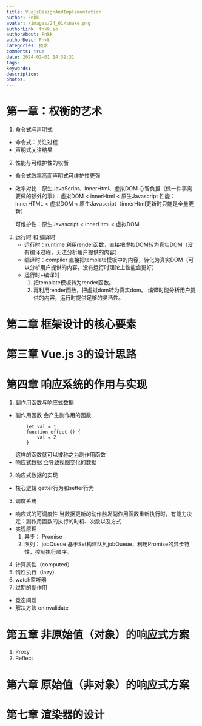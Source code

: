 ```yaml
---
title: VuejsDesignAndImplementation
author: Fnkk
avatar: /images/24_01/snake.png
authorLink: fnkk.io
authorAbout: Fnkk
authorDesc: Fnkk
categories: 技术
comments: true
date: 2024-02-01 14:32:31
tags:
keywords:
description:
photos:
---
```

# 第一章：权衡的艺术
1. 命令式与声明式
- 命令式：关注过程
- 声明式关注结果
2. 性能与可维护性的权衡
- 命令式效率高而声明式可维护性更强
- 效率对比：原生JavaScript、InnerHtml、虚拟DOM
    心智负担（做一件事需要做的额外的事）：虚拟DOM < innerHtml < 原生Javascript
    性能： innerHTML < 虚拟DOM < 原生Javascript（innerHtml更新时只能是全量更新）
    
    可维护性：原生Javascript < innerHtml < 虚拟DOM
3. 运行时 和 编译时
    - 运行时：runtime 利用render函数，直接把虚拟DOM转为真实DOM（没有编译过程，无法分析用户提供的内容）
    - 编译时：compiler 直接把template模板中的内容，转化为真实DOM（可以分析用户提供的内容，没有运行时理论上性能会更好）
    - 运行时+编译时
        1. 把template模板转为render函数。
        2. 再利用render函数，把虚拟dom转为真实dom。
    编译时能分析用户提供的内容，运行时提供足够的灵活性。
# 第二章 框架设计的核心要素
# 第三章 Vue.js 3的设计思路
# 第四章 响应系统的作用与实现
1. 副作用函数与响应式数据
- 副作用函数
    会产生副作用的函数
    ```
        let val = 1
        function effect () {
            val = 2
        }
    ```
    这样的函数就可以被称之为副作用函数
- 响应式数据
    会导致视图变化的数据
2. 响应式数据的实现
- 核心逻辑
    getter行为和setter行为
3. 调度系统
- 响应式的可调度性
    当数据更新的动作触发副作用函数重新执行时，有能力决定：副作用函数的执行的时机、次数以及方式
- 实现原理
    1. 异步： Promise
    2. 队列： jobQueue
    基于Set构建队列jobQueue，利用Promise的异步特性，控制执行顺序。
4. 计算属性（computed）
5. 惰性执行（lazy）
6. watch监听器
7. 过期的副作用
- 竞态问题
- 解决方法 onInvalidate
# 第五章 非原始值（对象）的响应式方案
1. Proxy
2. Reflect
# 第六章 原始值（非对象）的响应式方案

# 第七章 渲染器的设计